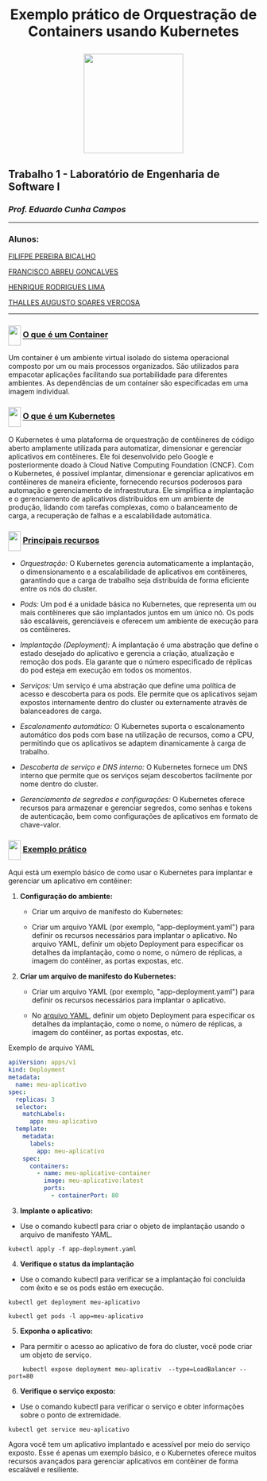<div align="center">
<h1> Exemplo prático de Orquestração de Containers usando Kubernetes

<img height="200" width="200" 
src="https://cdn.jsdelivr.net/gh/devicons/devicon/icons/kubernetes/kubernetes-plain-wordmark.svg" />
</h1>
</div>


## Trabalho 1 - Laboratório de Engenharia de Software I
### *Prof. Eduardo Cunha Campos*
-----------
### Alunos:

  [FILIFPE PEREIRA BICALHO](https://github.com/F-SpaceMan)

  [FRANCISCO ABREU GONCALVES](https://github.com/Francis1408)

  [HENRIQUE RODRIGUES LIMA](https://github.com/Henrique-R-Lima)

  [THALLES AUGUSTO SOARES VERCOSA](https://github.com/thallesasv)

----
<h3> <img height="40" width="25" align="center" src="https://cdn.jsdelivr.net/gh/devicons/devicon/icons/kubernetes/kubernetes-plain.svg" />
<ins> O que é um Container </ins>
</h3> 

Um container é um ambiente virtual isolado do sistema operacional composto por um ou mais processos organizados. São utilizados para empacotar aplicações facilitando sua portabilidade para diferentes ambientes. 
As dependências de um container são especificadas em uma imagem individual.

<h3> <img height="40" width="25" align="center" src="https://cdn.jsdelivr.net/gh/devicons/devicon/icons/kubernetes/kubernetes-plain.svg" />
<ins> O que é um Kubernetes </ins>
</h3>

O Kubernetes é uma plataforma de orquestração de contêineres de código aberto amplamente utilizada para automatizar, dimensionar e gerenciar aplicativos em contêineres. Ele foi desenvolvido pelo Google e posteriormente doado à Cloud Native Computing Foundation (CNCF).
Com o Kubernetes, é possível implantar, dimensionar e gerenciar aplicativos em contêineres de maneira eficiente, fornecendo recursos poderosos para automação e gerenciamento de infraestrutura. Ele simplifica a implantação e o gerenciamento de aplicativos distribuídos em um ambiente de produção, lidando com tarefas complexas, como o balanceamento de carga, a recuperação de falhas e a escalabilidade automática.

<h3> <img height="40" width="25" align="center" src="https://cdn.jsdelivr.net/gh/devicons/devicon/icons/kubernetes/kubernetes-plain.svg" />
<ins> Principais recursos</ins>
</h3>

* *Orquestração:* O Kubernetes gerencia automaticamente a implantação, o dimensionamento e a escalabilidade de aplicativos em contêineres, garantindo que a carga de trabalho seja distribuída de forma eficiente entre os nós do cluster.

* *Pods:* Um pod é a unidade básica no Kubernetes, que representa um ou mais contêineres que são implantados juntos em um único nó. Os pods são escaláveis, gerenciáveis e oferecem um ambiente de execução para os contêineres.

* *Implantação (Deployment):* A implantação é uma abstração que define o estado desejado do aplicativo e gerencia a criação, atualização e remoção dos pods. Ela garante que o número especificado de réplicas do pod esteja em execução em todos os momentos.

* *Serviços:* Um serviço é uma abstração que define uma política de acesso e descoberta para os pods. Ele permite que os aplicativos sejam expostos internamente dentro do cluster ou externamente através de balanceadores de carga.

* *Escalonamento automático:* O Kubernetes suporta o escalonamento automático dos pods com base na utilização de recursos, como a CPU, permitindo que os aplicativos se adaptem dinamicamente à carga de trabalho.

* *Descoberta de serviço e DNS interno:* O Kubernetes fornece um DNS interno que permite que os serviços sejam descobertos facilmente por nome dentro do cluster.

* *Gerenciamento de segredos e configurações:* O Kubernetes oferece recursos para armazenar e gerenciar segredos, como senhas e tokens de autenticação, bem como configurações de aplicativos em formato de chave-valor.

<h3> <img height="40" width="25" align="center" src="https://cdn.jsdelivr.net/gh/devicons/devicon/icons/kubernetes/kubernetes-plain.svg" />
<ins> Exemplo prático </ins>
</h3>

Aqui está um exemplo básico de como usar o Kubernetes para implantar e gerenciar um aplicativo em contêiner:

1. **Configuração do ambiente:**


    * Criar um arquivo de manifesto do Kubernetes:

    * Criar um arquivo YAML (por exemplo, "app-deployment.yaml") para definir os recursos necessários para implantar o aplicativo.
    No arquivo YAML, definir um objeto Deployment para especificar os detalhes da implantação, como o nome, o número de réplicas, a imagem do contêiner, as portas expostas, etc.

2. **Criar um arquivo de manifesto do Kubernetes:**

    * Criar um arquivo YAML (por exemplo, "app-deployment.yaml") para definir os recursos necessários para implantar o aplicativo.

    * No [arquivo YAML](https://github.com/Francis1408/Kubernetes-Manual/blob/main/meu-aplicativo.yml), definir um objeto Deployment para especificar os detalhes da implantação, como o nome, o número de réplicas, a imagem do contêiner, as portas expostas, etc.

Exemplo de arquivo YAML

```yaml
apiVersion: apps/v1
kind: Deployment
metadata:
  name: meu-aplicativo
spec:
  replicas: 3
  selector:
    matchLabels:
      app: meu-aplicativo
  template:
    metadata:
      labels:
        app: meu-aplicativo
    spec:
      containers:
        - name: meu-aplicativo-container
          image: meu-aplicativo:latest
          ports:
            - containerPort: 80
```
3. **Implante o aplicativo:**

* Use o comando kubectl para criar o objeto de implantação usando o arquivo de manifesto YAML.

```shell
kubectl apply -f app-deployment.yaml
```
4. **Verifique o status da implantação**

* Use o comando kubectl para verificar se a implantação foi concluída com êxito e se os pods estão em execução.

```shell
kubectl get deployment meu-aplicativo
```
```shell
kubectl get pods -l app=meu-aplicativo
```
5. **Exponha o aplicativo:**

* Para permitir o acesso ao aplicativo de fora do cluster, você pode criar um objeto de serviço.

```shell
	kubectl expose deployment meu-aplicativ  --type=LoadBalancer --port=80
```

6. **Verifique o serviço exposto:**

* Use o comando kubectl para verificar o serviço e obter informações sobre o ponto de extremidade.

```shell
kubectl get service meu-aplicativo
```

Agora você tem um aplicativo implantado e acessível por meio do serviço exposto. Esse é apenas um exemplo básico, e o Kubernetes oferece muitos recursos avançados para gerenciar aplicativos em contêiner de forma escalável e resiliente.

